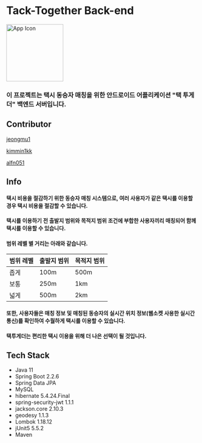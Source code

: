 # Tack-Together Back-end

<p align = left> <img width="150" alt="App Icon" src="https://user-images.githubusercontent.com/101302590/232203145-b179c27f-2062-45ba-a31c-7bb807d50807.png" /> </p>

### 이 프로젝트는 택시 동승자 매칭을 위한 안드로이드 어플리케이션 "택 투게더" 백엔드 서버입니다.

## Contributor
[jeongmu1](https://github.com/jeongmu1)

[kimmin1kk](https://github.com/kimmin1kk)

[alfn051](https://github.com/alfn051)

## Info

#### 택시 비용을 절감하기 위한 동승자 매칭 시스템으로, 여러 사용자가 같은 택시를 이용할 경우 택시 비용을 절감할 수 있습니다.

#### 택시를 이용하기 전 출발지 범위와 목적지 범위 조건에 부합한 사용자끼리 매칭되어 함께 택시를 이용할 수 있습니다.

#### 범위 레벨 별 거리는 아래와 같습니다.

| 범위 레벨 | 출발지 범위 | 목적지 범위 |
| --------- | ----------- | ----------- |
| 좁게      | 100m        | 500m        |
| 보통      | 250m        | 1km         |
| 넓게      | 500m        | 2km         |

#### 또한, 사용자들은 매칭 정보 및 매칭된 동승자의 실시간 위치 정보(웹소켓 사용한 실시간 통신)를 확인하여 수월하게 택시를 이용할 수 있습니다.

#### 택투게더는 편리한 택시 이용을 위해 더 나은 선택이 될 것입니다.

## Tech Stack

+ Java 11
+ Spring Boot 2.2.6
+ Spring Data JPA
+ MySQL
+ hibernate 5.4.24.Final
+ spring-security-jwt 1.1.1
+ jackson.core 2.10.3
+ geodesy 1.1.3
+ Lombok 1.18.12
+ jUnit5 5.5.2
+ Maven